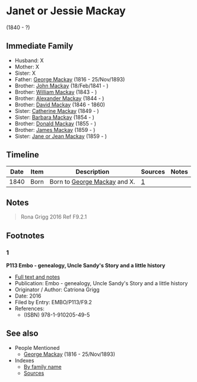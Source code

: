 ﻿---
layout: person
subject_key: i42213240
permalink: /people/i42213240
---

# Janet or Jessie Mackay
(1840 - ?)

## Immediate Family

* Husband: X
* Mother: X
* Sister: X
* Father: [George Mackay](./@i33764614@-george-mackay-b1816-d1893-11-25.md) (1816 - 25/Nov/1893)
* Brother: [John Mackay](./@i58430005@-john-mackay-b1841-2-18-d.md) (18/Feb/1841 - )
* Brother: [William Mackay](./@i99871003@-william-mackay-b1843-d.md) (1843 - )
* Brother: [Alexander Mackay](./@i2381836@-alexander-mackay-b1844-d.md) (1844 - )
* Brother: [David Mackay](./@i46263680@-david-mackay-b1846-d1860.md) (1846 - 1860)
* Sister: [Catherine Mackay](./@i26872816@-catherine-mackay-b1849-d.md) (1849 - )
* Sister: [Barbara Mackay](./@i52409786@-barbara-mackay-b1854-d.md) (1854 - )
* Brother: [Donald Mackay](./@i32633938@-donald-mackay-b1855-d.md) (1855 - )
* Brother: [James Mackay](./@i60572122@-james-mackay-b1859-d.md) (1859 - )
* Sister: [Jane or Jean Mackay](./@i4172390@-jane-or-jean-mackay-b1859-d.md) (1859 - )

## Timeline

Date | Item | Description | Sources | Notes
---|---|---|---|---
1840 | Born | Born to [George Mackay](./@i33764614@-george-mackay-b1816-d1893-11-25.md) and X. | [1](#1) | 

## Notes

> Rona Grigg 2016 Ref F9.2.1
>


## Footnotes

### 1

**P113 Embo - genealogy, Uncle Sandy's Story and a little history**

* [Full text and notes](../sources/@s17489530@-p113-embo-genealogy,-uncle-sandy's-story-and-a-little-history.md)
* Publication: Embo - genealogy, Uncle Sandy's Story and a little history
* Originator / Author: Catriona Grigg
* Date: 2016
* Filed by Entry: EMBO/P113/F9.2
* References: 
  * (ISBN) 978-1-910205-49-5


## See also

- People Mentioned
  - [George Mackay](./@i33764614@-george-mackay-b1816-d1893-11-25.md) (1816 - 25/Nov/1893)
- Indexes
  - [By family name](../index-by-family-name.md)
  - [Sources](../index-of-sources-by-title.md)
